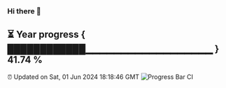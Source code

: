### Hi there 👋
⏳ Year progress { ████████████▁▁▁▁▁▁▁▁▁▁▁▁▁▁▁▁▁▁ } 41.74 %
---
⏰ Updated on Sat, 01 Jun 2024 18:18:46 GMT
![Progress Bar CI](https://github.com/liununu/liununu/workflows/Progress%20Bar%20CI/badge.svg)
